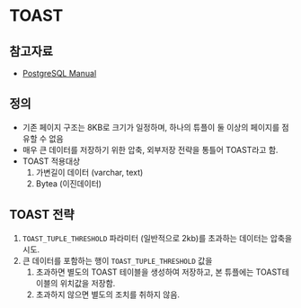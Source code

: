 # TOAST

## 참고자료
- [PostgreSQL Manual](https://www.postgresql.org/docs/current/storage-toast.html)

## 정의
- 기존 페이지 구조는 8KB로 크기가 일정하며, 하나의 튜플이 둘 이상의 페이지를 점유할 수 없음
- 매우 큰 데이터를 저장하기 위한 압축, 외부저장 전략을 통틀어 TOAST라고 함.
- TOAST 적용대상
  1. 가변길이 데이터 (varchar, text)
  2. Bytea (이진데이터)

## TOAST 전략
1. `TOAST_TUPLE_THRESHOLD` 파라미터 (일반적으로 2kb)를 초과하는 데이터는 압축을 시도.
2. 큰 데이터를 포함하는 행이 `TOAST_TUPLE_THRESHOLD` 값을
   1. 초과하면 별도의 TOAST 테이블을 생성하여 저장하고, 본 튜플에는 TOAST테이블의 위치값을 저장함.
   2. 초과하지 않으면 별도의 조치를 취하지 않음.

